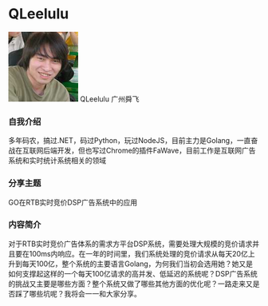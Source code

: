 # QLeelulu #

![](../images/qleelulu.jpg)
QLeelulu
广州舜飞

### 自我介绍
多年码农，搞过.NET，码过Python，玩过NodeJS，目前主力是Golang，一直奋战在互联网后端开发，但也写过Chrome的插件FaWave，目前工作是互联网广告系统和实时统计系统相关的领域

### 分享主题

GO在RTB实时竞价DSP广告系统中的应用

### 内容简介

对于RTB实时竞价广告体系的需求方平台DSP系统，需要处理大规模的竞价请求并且要在100ms内响应。在一年的时间里，我们系统处理的竞价请求从每天20亿上升到每天100亿，整个系统的主要语言Golang，为何我们当初会选用她？她又是如何支撑起这样的一个每天100亿请求的高并发、低延迟的系统呢？DSP广告系统的挑战又主要是哪些方面？整个系统又做了哪些其他方面的优化呢？一路走来又是否踩了哪些坑呢？我将会一一和大家分享。